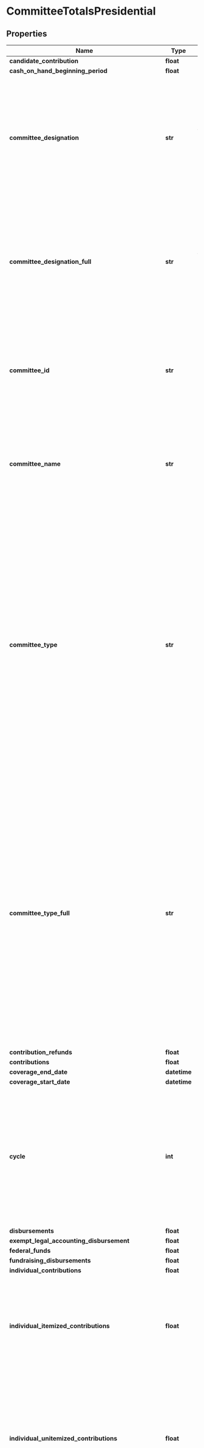 # CommitteeTotalsPresidential

## Properties
Name | Type | Description | Notes
------------ | ------------- | ------------- | -------------
**candidate_contribution** | **float** |  | [optional]
**cash_on_hand_beginning_period** | **float** |  | [optional]
**committee_designation** | **str** | The one-letter designation code of the organization:          - A authorized by a candidate          - J joint fundraising committee          - P principal campaign committee of a candidate          - U unauthorized          - B lobbyist/registrant PAC          - D leadership PAC  | [optional]
**committee_designation_full** | **str** | The one-letter designation code of the organization:          - A authorized by a candidate          - J joint fundraising committee          - P principal campaign committee of a candidate          - U unauthorized          - B lobbyist/registrant PAC          - D leadership PAC  | [optional]
**committee_id** | **str** |  A unique identifier assigned to each committee or filer registered with the FEC. In general committee id&#39;s begin with the letter C which is followed by eight digits.  | [optional]
**committee_name** | **str** | The name of the committee. If a committee changes its name,     the most recent name will be shown. Committee names are not unique. Use committee_id     for looking up records. | [optional]
**committee_type** | **str** | The one-letter type code of the organization:         - C communication cost         - D delegate         - E electioneering communication         - H House         - I independent expenditor (person or group)         - N PAC - nonqualified         - O independent expenditure-only (super PACs)         - P presidential         - Q PAC - qualified         - S Senate         - U single candidate independent expenditure         - V PAC with non-contribution account, nonqualified         - W PAC with non-contribution account, qualified         - X party, nonqualified         - Y party, qualified         - Z national party non-federal account  | [optional]
**committee_type_full** | **str** | The one-letter type code of the organization:         - C communication cost         - D delegate         - E electioneering communication         - H House         - I independent expenditor (person or group)         - N PAC - nonqualified         - O independent expenditure-only (super PACs)         - P presidential         - Q PAC - qualified         - S Senate         - U single candidate independent expenditure         - V PAC with non-contribution account, nonqualified         - W PAC with non-contribution account, qualified         - X party, nonqualified         - Y party, qualified         - Z national party non-federal account  | [optional]
**contribution_refunds** | **float** |  | [optional]
**contributions** | **float** | Contribution | [optional]
**coverage_end_date** | **datetime** |  | [optional]
**coverage_start_date** | **datetime** |  | [optional]
**cycle** | **int** |  Filter records to only those that are applicable to a given two-year period. This cycle follows the traditional House election cycle and subdivides the presidential and Senate elections into comparable two-year blocks. The cycle begins with an odd year and is named for its ending, even year.  |
**disbursements** | **float** | Disbursements | [optional]
**exempt_legal_accounting_disbursement** | **float** |  | [optional]
**federal_funds** | **float** |  | [optional]
**fundraising_disbursements** | **float** |  | [optional]
**individual_contributions** | **float** |  | [optional]
**individual_itemized_contributions** | **float** | Individual itemized contributions are from individuals whose aggregate contributions total over $200 per individual per year. Be aware, some filers choose to itemize donations $200 or less. | [optional]
**individual_unitemized_contributions** | **float** | Unitemized contributions are made individuals whose aggregate contributions total $200 or less per individual per year. Be aware, some filers choose to itemize donations $200 or less and in that case those donations will appear in the itemized total. | [optional]
**last_beginning_image_number** | **str** |  | [optional]
**last_cash_on_hand_end_period** | **float** |  | [optional]
**last_debts_owed_by_committee** | **float** |  | [optional]
**last_debts_owed_to_committee** | **float** |  | [optional]
**last_report_type_full** | **str** |  | [optional]
**last_report_year** | **int** |  | [optional]
**loan_repayments_made** | **float** |  | [optional]
**loans_received** | **float** |  | [optional]
**loans_received_from_candidate** | **float** |  | [optional]
**net_contributions** | **float** |  | [optional]
**net_operating_expenditures** | **float** |  | [optional]
**offsets_to_fundraising_expenditures** | **float** |  | [optional]
**offsets_to_legal_accounting** | **float** |  | [optional]
**offsets_to_operating_expenditures** | **float** |  | [optional]
**operating_expenditures** | **float** |  | [optional]
**other_disbursements** | **float** |  | [optional]
**other_loans_received** | **float** |  | [optional]
**other_political_committee_contributions** | **float** |  | [optional]
**other_receipts** | **float** |  | [optional]
**party_full** | **str** | Party affiliated with a candidate or committee | [optional]
**pdf_url** | **str** |  | [optional]
**political_party_committee_contributions** | **float** |  | [optional]
**receipts** | **float** |  | [optional]
**refunded_individual_contributions** | **float** |  | [optional]
**refunded_other_political_committee_contributions** | **float** |  | [optional]
**refunded_political_party_committee_contributions** | **float** |  | [optional]
**repayments_loans_made_by_candidate** | **float** |  | [optional]
**repayments_other_loans** | **float** |  | [optional]
**report_form** | **str** |  | [optional]
**total_offsets_to_operating_expenditures** | **float** |  | [optional]
**transaction_coverage_date** | **date** |  | [optional]
**transfers_from_affiliated_committee** | **float** |  | [optional]
**transfers_to_other_authorized_committee** | **float** |  | [optional]

[[Back to Model list]](../README.md#documentation-for-models) [[Back to API list]](../README.md#documentation-for-api-endpoints) [[Back to README]](../README.md)
